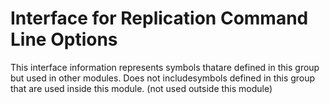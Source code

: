 
# Interface for Replication Command Line Options
This interface information represents symbols thatare defined in this group but used in other modules.  Does not includesymbols defined in this group that are used inside this module.
(not used outside this module)
